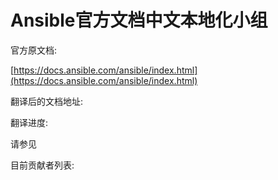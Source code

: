 # Ansible官方文档中文本地化小组


官方原文档:

[https://docs.ansible.com/ansible/index.html](https://docs.ansible.com/ansible/index.html)

翻译后的文档地址:




翻译进度:

请参见






目前贡献者列表:








